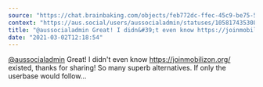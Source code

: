 ```yaml
---
source: "https://chat.brainbaking.com/objects/feb772dc-ffec-45c9-be75-51d56c5457ff"
context: "https://aus.social/users/aussocialadmin/statuses/105817435308293091"
title: "@aussocialadmin Great! I didn&#39;t even know https://joinmobilizon.org/ existed, thanks for shar..."
date: "2021-03-02T12:18:54"
---
```


<span class="h-card"><a class="u-url mention" data-user="A4nTeVFn4QjKtHVqpU" href="https://aus.social/@aussocialadmin" rel="ugc">@<span>aussocialadmin</span></a></span> Great! I didn&#39;t even know <a href="https://joinmobilizon.org/" rel="ugc">https://joinmobilizon.org/</a> existed, thanks for sharing! So many superb alternatives. If only the userbase would follow...
  